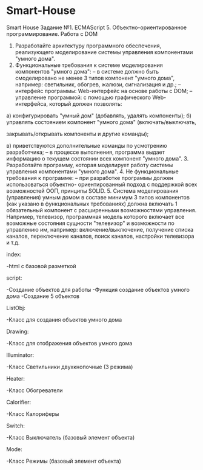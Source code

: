 # Smart-House
Smart House
Задание №1. ECMAScript 5. Объектно-ориентированное программирование.
Работа с DOM
1. Разработайте архитектуру программного обеспечения, реализующего
моделирование системы управления компонентами &quot;умного дома&quot;.
2. Функциональные требования к системе моделирования компонентов &quot;умного
дома&quot;:
– в системе должно быть смоделировано не менее 3 типов компонент &quot;умного
дома&quot;, например: светильник, обогрев, жалюзи, сигнализация и др.;
– интерфейс программы: Web-интерфейс на основе работы с DOM;
– управление программой: с помощью графического Web-интерфейса, который
должен позволять:

а) конфигурировать &quot;умный дом&quot; (добавлять, удалять компоненты);
б) управлять состоянием компонент &quot;умного дома&quot; (включать/выключать,

закрывать/открывать компоненты и другие команды);

в) приветствуются дополнительные команды по усмотрению разработчика;
– в процессе выполнения, программа выдает информацию о текущем состоянии
всех компонент &quot;умного дома&quot;.
3. Разработайте программу, которая моделирует работу системы управления
компонентами &quot;умного дома&quot;.
4. Не функциональные требования к программе:
– при разработке программы должен использоваться объектно-
ориентированный подход с поддержкой всех возможностей ООП, принципы SOLID.
5. Система моделирования (управления) умным домом в составе минимум 3
типов компонентов (как указано в функциональных требованиях) должна включать
1 обязательный компонент с расширенными возможностями управления.
Например, телевизор, программная модель которого включает все возможные
состояния сущности &quot;телевизор&quot; и возможности по управлению им, например:
включение/выключение, получение списка каналов, переключение каналов, поиск
каналов, настройки телевизора и т.д.


index: </p>
  -html  с базовой разметкой

script: </p>
  -Создание объектов для работы 
  -Функция создание объектов умного дома
  -Создание 5 объектов

ListObj: </p>
  -Класс для создания объектов умного дома

Drawing: </p>
  -Класс для отображения объектов умного дома

Illuminator: </p>
  -Класс Светильники двухкнопочные (3 режима)

Heater: </p>
  -Класс Обогреватели

Сalorifier: </p>
  -Класс Калориферы

Switch: </p>
  -Класс Выключатель (базовый элемент объекта)

Mode: </p>
  -Класс Режимы (базовый элемент объекта)
